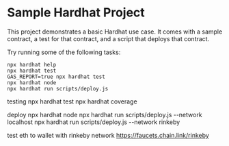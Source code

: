 # Sample Hardhat Project

This project demonstrates a basic Hardhat use case. It comes with a sample contract, a test for that contract, and a script that deploys that contract.

Try running some of the following tasks:

```shell
npx hardhat help
npx hardhat test
GAS_REPORT=true npx hardhat test
npx hardhat node
npx hardhat run scripts/deploy.js
```


testing
npx hardhat test
npx hardhat coverage

deploy
npx hardhat node
npx hardhat run scripts/deploy.js --network localhost
npx hardhat run scripts/deploy.js --network rinkeby

test eth to wallet with rinkeby network
https://faucets.chain.link/rinkeby

